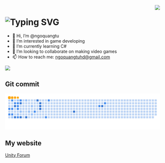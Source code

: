 <img align="right" src="https://visitor-badge.laobi.icu/badge?page_id=salesp07.salesp07" />

<h1 align="left">
    <img src="https://readme-typing-svg.herokuapp.com?font=Pixelify+Sans&pause=2000&size=35&color=555555&width=435&lines=Hi+There!+👋;I'm+Ngô+Quang+Tú" alt="Typing SVG" /></a>
</h1>

- 👋 Hi, I’m @ngoquangtu
- 👀 I’m interested in game developing
- 🌱 I’m currently learning C#
- 💞️ I’m looking to collaborate on making video games
- 📫 How to reach me: ngoquangtuhd@gmail.com

<div align="left"> 
  <a href="https://www.linkedin.com/in/ng%C3%B4-quang-t%C3%BA-975883276/" target="_blank">
    <img src="https://img.shields.io/badge/LinkedIn-0077B5?style=for-the-badge&logo=linkedin&logoColor=white" target="_blank" />
  </a>
</div>

<!---

--->

## Git commit
![snake gif](https://github.com/NaomiLe1811/NaomiLe1811/blob/output/github-contribution-grid-snake.gif)
## My website 
<div align="left"> 
  <a href="http://ngoquangtu.liveblog365.com/"_blank">
    Unity Forum

  </p>
</div>

